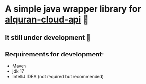 # A simple java wrapper library for [alquran-cloud-api](https://alquran.cloud/api) 🤍

## It still under development 🚧

## Requirements for development:
- Maven
- jdk 17
- IntelliJ IDEA (not required but recommended)